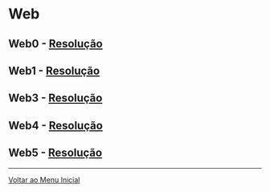 # Web

## Web0 - [Resolução](https://writeup.insidersec.io/web/web0)

## Web1 - [Resolução](https://writeup.insidersec.io/web/web1)

## Web3 - [Resolução](https://writeup.insidersec.io/web/web3)

## Web4 - [Resolução](https://writeup.insidersec.io/web/web4)

## Web5 - [Resolução](https://writeup.insidersec.io/web/web5)
 
---

[Voltar ao Menu Inicial](https://writeup.insidersec.io/)
